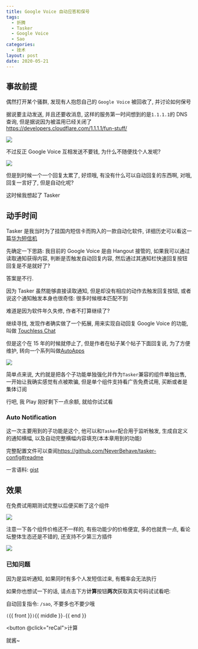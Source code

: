 ```yaml
---
title: Google Voice 自动应答和保号
tags:
  - 折腾
  - Tasker
  - Google Voice
  - Sao
categories:
  - 技术
layout: post
date: 2020-05-21
---
```


## 事故前提

偶然打开某个骚群, 发现有人抱怨自己的 `Google Voice` 被回收了, 并讨论如何保号

据说要主动发送, 并且还要收消息, 这样的服务第一时间想到的是`1.1.1.1`的 DNS 查询, 但是据说因为被滥用已经关闭了 <https://developers.cloudflare.com/1.1.1.1/fun-stuff/>

![](../_assets/media/keep-your-google-voice-with-sao/cloudflare_abuse.png)

不过反正 Google Voice 互相发送不要钱, 为什么不随便找个人发呢?

![](../_assets/media/keep-your-google-voice-with-sao/chat_1.png)

但是到时候一个一个回复太累了, 好烦哦, 有没有什么可以自动回复的东西啊, 对哦, 回复一言好了, 但是自动化呢?

这时候我想起了 Tasker

## 动手时间

Tasker 是我当时为了挂国内短信卡而购入的一款自动化软件, 详细历史可以看这一篇[华为短信机](./tasker-messenger.md)

先确定一下思路: 我目前的 Google Voice 是由 Hangout 接管的, 如果我可以通过读取通知获得内容, 判断是否触发自动回复内容, 然后通过其通知栏快速回复按钮回复是不是就好了?

答案是不行.

因为 Tasker 虽然能够直接读取通知, 但是却没有相应的动作去触发回复按钮, 或者说这个通知触发本身也很奇怪: 很多时候根本匹配不到

难道是因为软件年久失修, 作者不打算继续了?

继续寻找, 发现作者确实做了一个拓展, 用来实现自动回复 Google Voice 的功能, 叫做 [Touchless Chat](https://joaoapps.com/touchlesschat/)

但是这个在 15 年的时候就停止了, 但是作者在帖子某个帖子下面回复说, 为了方便维护, 转向一个系列叫做[AutoApps](https://joaoapps.com/autoapps/)

![](./../_assets/media/keep-your-google-voice-with-sao/autoapps.png)

简单点来说, 大约就是把各个子功能单独强化并作为`Tasker`兼容的组件单独出售, 一开始让我确实感觉有点被欺骗, 但是单个组件支持看广告免费试用, 买断或者是集体订阅

行吧, 我 Play 刚好剩下一点余额, 就给你试试看

### Auto Notification

这一次主要用到的子功能是这个, 他可以和`Tasker`配合用于监听触发, 生成自定义的通知横幅, 以及自动完整横幅内容填充(本本章用到的功能)

完整配置文件可以查阅<https://github.com/NeverBehave/tasker-config#readme>

一言语料: [gist](https://gist.github.com/NeverBehave/606d7e14436187b4d45e8657fafd40ab)

## 效果

在免费试用期测试完整以后便买断了这个组件

![](./../_assets/media/keep-your-google-voice-with-sao/play_store_1.png)

注意一下各个组件价格还不一样的, 有些功能少的价格便宜, 多的也就贵一点, 看论坛整体生态还是不错的, 还支持不少第三方插件

![](./../_assets/media/keep-your-google-voice-with-sao/result.png)

### 已知问题

因为是监听通知, 如果同时有多个人发短信过来, 有概率会无法执行

如果你也想试一下的话, 请点击下方**计算**按钮**两次**获取真实号码试试看吧:

自动回复指令: `/sao`, 不要多也不要少哦

`(`{{ front }}`)`{{ middle }}`-`{{  end }}

<button @click="reCal">计算</button>

就酱~

<script>
export default {
    data() {
        return {
            front: 258,
            front_offset: 17,
            middle: 1776,
            middle_divide: 2,
            end: 10000,
            end_offset:160
        }
    },
    methods: {
        reCal() {
            this.front -= this.front_offset
            this.middle /= this.middle_divide
            this.end -= this.end_offset
        }
    }
}
</script>
